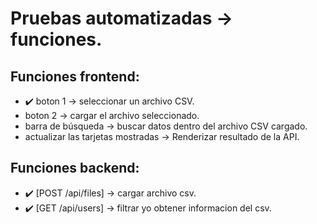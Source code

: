 # Pruebas automatizadas -> funciones.

## Funciones frontend:
- ✔️ boton 1 -> seleccionar un archivo CSV.
- boton 2 -> cargar el archivo seleccionado.
- barra de búsqueda -> buscar datos dentro del archivo CSV cargado.
- actualizar las tarjetas mostradas  -> Renderizar resultado de la API.

## Funciones backend:
- ✔️ [POST /api/files] -> cargar archivo csv.
- ✔️ [GET /api/users] -> filtrar yo obtener informacion del csv.

